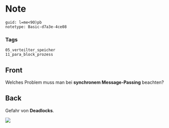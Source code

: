 # Note
```
guid: l=me<9O)pb
notetype: Basic-d7a3e-4ce08
```

### Tags
```
05_verteilter_speicher
11_para_block_prozess
```

## Front
Welches Problem muss man bei <b>synchronem Message-Passing</b>
beachten?

## Back
Gefahr von <b>Deadlocks</b>.
<div><img src="paste-bcfffcd165637c9192f6da06fa5262fed2c325a4.jpg"></div>
